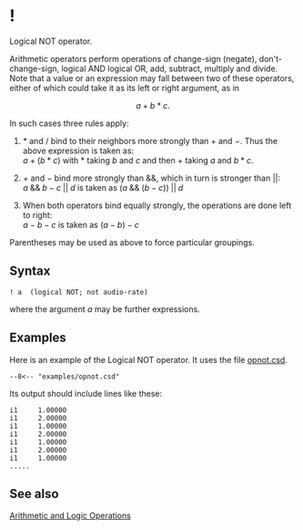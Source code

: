 <!--
id:opnot
category:Mathematical Operations:Arithmetic and Logic Operations
-->
# !
Logical NOT operator.

Arithmetic operators perform operations of change-sign (negate), don't-change-sign, logical AND logical OR, add, subtract, multiply and divide. Note that a value or an expression may fall between two of these operators, either of which could take it as its left or right argument, as in

$$
a + b * c.
$$

In such cases three rules apply:

1. $*$ and $/$ bind to their neighbors more strongly than $+$ and $-$. Thus the above expression is taken as:<br>
$a + (b * c)$ with $*$ taking $b$ and $c$ and then $+$ taking $a$ and $b * c$.

2. $+$ and $-$ bind more strongly than &amp;&amp;, which in turn is stronger than &verbar;&verbar;:<br>
$a \;\&\&\; b - c \;||\; d$ is taken as $(a \;\&\&\; (b - c))\;||\; d$

3. When both operators bind equally strongly, the operations are done left to right:<br>
$a - b - c$ is taken as $(a - b) - c$

Parentheses may be used as above to force particular groupings.

## Syntax
``` csound-orc
! a  (logical NOT; not audio-rate)
```

where the argument $a$ may be further expressions.

## Examples

Here is an example of the Logical NOT operator. It uses the file [opnot.csd](../../examples/opnot.csd).

``` csound-csd title="Example of the opnot opcode." linenums="1"
--8<-- "examples/opnot.csd"
```

Its output should include lines like these:

```
i1     1.00000
i1     2.00000
i1     1.00000
i1     2.00000
i1     1.00000
i1     2.00000
i1     1.00000
.....
```

## See also

[Arithmetic and Logic Operations](../../math/artlogic)
